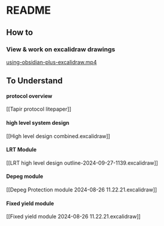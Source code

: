 # README

## How to 

### View & work on excalidraw drawings

[using-obsidian-plus-excalidraw.mp4](https://1drv.ms/v/s!AkpLDvaxKiuKx7VUzoZEuvj3_HScFg?e=eNYuoc)


## To Understand

#### protocol overview 

[[Tapir protocol litepaper]]
#### high level system design 

[[High level design combined.excalidraw]]

#### LRT Module 

[[LRT high level design outline-2024-09-27-1139.excalidraw]]

#### Depeg module 

[[Depeg Protection module 2024-08-26 11.22.21.excalidraw]]

#### Fixed yield module 

[[Fixed yield module 2024-08-26 11.22.21.excalidraw]]

